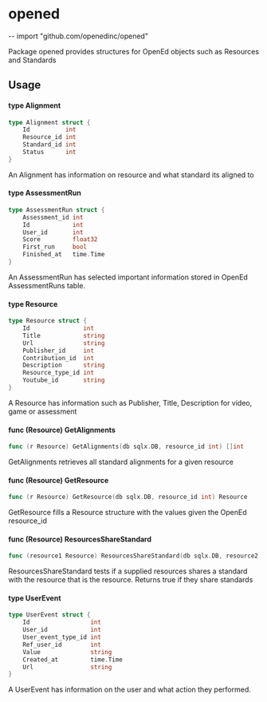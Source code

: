 # opened
--
    import "github.com/openedinc/opened"

Package opened provides structures for OpenEd objects such as Resources and Standards

## Usage

#### type Alignment

```go
type Alignment struct {
	Id          int
	Resource_id int
	Standard_id int
	Status      int
}
```

An Alignment has information on resource and what standard its aligned to

#### type AssessmentRun

```go
type AssessmentRun struct {
	Assessment_id int
	Id            int
	User_id       int
	Score         float32
	First_run     bool
	Finished_at   time.Time
}
```

An AssessmentRun has selected important information stored in OpenEd
AssessmentRuns table.

#### type Resource

```go
type Resource struct {
	Id               int
	Title            string
	Url              string
	Publisher_id     int
	Contribution_id  int
	Description      string
	Resource_type_id int
	Youtube_id       string
}
```

A Resource has information such as Publisher, Title, Description for video, game
or assessment

#### func (Resource) GetAlignments

```go
func (r Resource) GetAlignments(db sqlx.DB, resource_id int) []int
```
GetAlignments retrieves all standard alignments for a given resource

#### func (Resource) GetResource

```go
func (r Resource) GetResource(db sqlx.DB, resource_id int) Resource
```
GetResource fills a Resource structure with the values given the OpenEd
resource_id

#### func (Resource) ResourcesShareStandard

```go
func (resource1 Resource) ResourcesShareStandard(db sqlx.DB, resource2 Resource) bool
```
ResourcesShareStandard tests if a supplied resources shares a standard with the
resource that is the resource. Returns true if they share standards

#### type UserEvent

```go
type UserEvent struct {
	Id                 int
	User_id            int
	User_event_type_id int
	Ref_user_id        int
	Value              string
	Created_at         time.Time
	Url                string
}
```

A UserEvent has information on the user and what action they performed.
